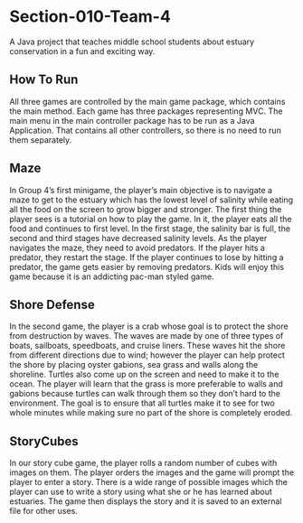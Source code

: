 ﻿# Section-010-Team-4

A Java project that teaches middle school students about estuary conservation in a fun and exciting way. 

## How To Run

All three games are controlled by the main game package, which contains the main method. Each game has three packages representing MVC.
The main menu in the main controller package has to be run as a Java Application. That contains all other controllers, so there is no need
to run them separately.

## Maze

In Group 4’s first minigame, the player’s main objective is to navigate a maze to get to the estuary which has the lowest level of salinity while eating all the food on the screen to grow bigger and stronger. The first thing the player sees is a tutorial on how to play the game. In it, the player eats all the food and continues to first level. In the first stage, the salinity bar is full, the second and third stages have decreased salinity levels. As the player navigates the maze, they need to avoid predators. If the player hits a predator, they restart the stage. If the player continues to lose by hitting a predator, the game gets easier by removing predators. Kids will enjoy this game because it is an addicting pac-man styled game.

## Shore Defense

In the second game, the player is a crab whose goal is to protect the shore from destruction by waves. The waves are made by one of three types of boats, sailboats, speedboats, and cruise liners. These waves hit the shore from different directions due to wind; however the player can help protect the shore by placing oyster gabions, sea grass and walls along the shoreline. Turtles also come up on the screen and need to make it to the ocean. The player will learn that the grass is more preferable to walls and gabions because turtles can walk through them so they don’t hard to the environment. The goal is to ensure that all turtles make it to see for two whole minutes while making sure no part of the shore is completely eroded. 

## StoryCubes

In our story cube game, the player rolls a random number of cubes with images on them.  The player orders the images and the game will prompt the player to enter a story.  There is a wide range of possible images which the player can use to write a story using what she or he has learned about estuaries.  The game then displays the story and it is saved to an external file for other uses.  
